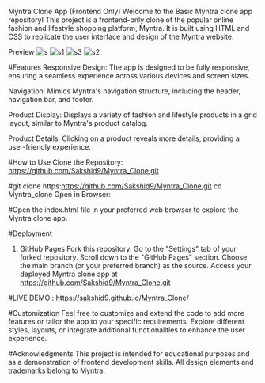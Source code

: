 Myntra Clone App (Frontend Only)
Welcome to the Basic Myntra clone app repository! This project is a frontend-only clone of the popular online fashion and lifestyle shopping platform, Myntra. It is built using HTML and CSS to replicate the user interface and design of the Myntra website.

Preview
![s](https://github.com/Sakshid9/Myntra_Clone/assets/112681221/974ccee3-ecd1-402d-94c7-886eeea31080)
![s1](https://github.com/Sakshid9/Myntra_Clone/assets/112681221/706b77a1-0449-4270-8d3a-d18f38f5035d)
![s3](https://github.com/Sakshid9/Myntra_Clone/assets/112681221/9caabac0-2c01-4407-b726-442a4ef25446)
![s2](https://github.com/Sakshid9/Myntra_Clone/assets/112681221/4481172d-6491-4b8f-b142-e3d0b41686b9)


#Features
Responsive Design: The app is designed to be fully responsive, ensuring a seamless experience across various devices and screen sizes.

Navigation: Mimics Myntra's navigation structure, including the header, navigation bar, and footer.

Product Display: Displays a variety of fashion and lifestyle products in a grid layout, similar to Myntra's product catalog.

Product Details: Clicking on a product reveals more details, providing a user-friendly experience.

#How to Use
Clone the Repository:
https://github.com/Sakshid9/Myntra_Clone.git

#git clone https:https://github.com/Sakshid9/Myntra_Clone.git
cd Myntra_clone
Open in Browser:

#Open the index.html file in your preferred web browser to explore the Myntra clone app.

#Deployment
1. GitHub Pages
Fork this repository.
Go to the "Settings" tab of your forked repository.
Scroll down to the "GitHub Pages" section.
Choose the main branch (or your preferred branch) as the source.
Access your deployed Myntra clone app at https://github.com/Sakshid9/Myntra_Clone.git

#LIVE DEMO :
https://sakshid9.github.io/Myntra_Clone/

#Customization
Feel free to customize and extend the code to add more features or tailor the app to your specific requirements. Explore different styles, layouts, or integrate additional functionalities to enhance the user experience.

#Acknowledgments
This project is intended for educational purposes and as a demonstration of frontend development skills. All design elements and trademarks belong to Myntra.
